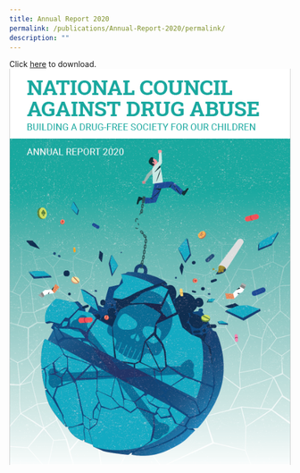 ```yaml
---
title: Annual Report 2020
permalink: /publications/Annual-Report-2020/permalink/
description: ""
---
```

Click [here](https://drive.google.com/file/d/1VWy56iwIgDVyKOBpZdwX-lXThTe5wv_v/view?usp=share_link) to download.
![](/images/AR2020%20Cover.png)
<br>